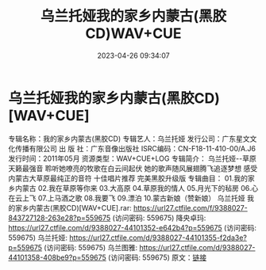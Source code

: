 ﻿---
title: 乌兰托娅我的家乡内蒙古(黑胶CD)WAV+CUE
date: 2023-04-26 09:34:07
categories: WAV车载音乐、镜像
tags: 华语中文
---
# 乌兰托娅我的家乡内蒙古(黑胶CD)[WAV+CUE]

专辑名称：我的家乡内蒙古(黑胶CD)
专辑艺人：乌兰托娅
发行公司：广东星文文化传播有限公司
出 版 社：广东音像出版社
ISRC编码：CN-F18-11-410-00/A.J6
发行时间：2011年05月
资源类型：WAV+CUE+LOG
专辑简介：
乌兰托娅--草原天籁最强音
聆听她嘹亮的牧歌在白云间起伏
她的歌声随风展翅腾飞追逐梦想
感受内蒙古大草原最纯正的音符
十佳唱片推荐 完美黑胶升级版
专辑曲目：
01.我的家乡内蒙古
02.我在草原等你来
03.大高原
04.草原我的情人
05.月光下的毡房
06.心在云上飞
07.上马酒之歌
08.我要飞
09.漂泊
10.蒙古新娘（赞新娘）
乌兰托娅 我的家乡内蒙古(黑胶CD)[WAV+CUE].rar: https://url27.ctfile.com/f/9388027-843727128-263e28?p=559675
(访问密码: 559675)
降央卓玛: https://url27.ctfile.com/d/9388027-44101352-e642b4?p=559675
(访问密码: 559675)
乌兰托娅: https://url27.ctfile.com/d/9388027-44101355-f2da3e?p=559675
(访问密码: 559675)
乌兰图雅: https://url27.ctfile.com/d/9388027-44101358-408be9?p=559675
(访问密码: 559675)
原文：[链接](https://blog.sina.com.cn/s/blog_1647c7e76010311m4.html)